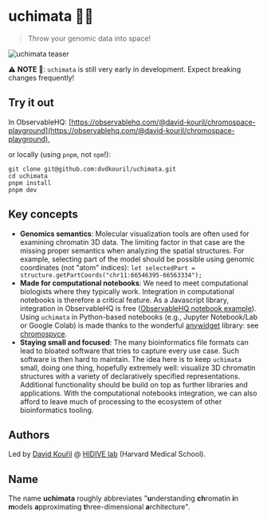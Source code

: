 # uchimata 🧬🥋

> Throw your genomic data into space!

![uchimata teaser](https://dl.dropboxusercontent.com/scl/fi/y03zd8nv53bxohlh9yzqb/chromospace-repo-teaser.png?rlkey=2g7v31wxg79covnatrj2oekei&dl=0)

:warning: **NOTE** :construction:: `uchimata` is still very early in development. Expect breaking changes frequently!

## Try it out

In ObservableHQ:
[https://observablehq.com/@david-kouril/chromospace-playground](https://observablehq.com/@david-kouril/chromospace-playground),

or locally (using `pnpm`, not `npm`!):

```
git clone git@github.com:dvdkouril/uchimata.git
cd uchimata
pnpm install
pnpm dev
```

## Key concepts

- **Genomics semantics**: Molecular visualization tools are often used for examining chromatin 3D data. The limiting factor in that case are the missing proper semantics when analyzing the spatial structures. For example, selecting part of the model should be possible using genomic coordinates (not "atom" indices): `let selectedPart = structure.getPartCoords("chr11:66546395-66563334");`
- **Made for computational notebooks**: We need to meet computational biologists where they typically work. Integration in computational notebooks is therefore a critical feature. As a Javascript library, integration in ObservableHQ is free ([ObservableHQ notebook example](https://observablehq.com/d/e2ead2e7f6700493)). Using `uchimata` in Python-based notebooks (e.g., Jupyter Notebook/Lab or Google Colab) is made thanks to the wonderful [anywidget](https://github.com/manzt/anywidget) library: see [chromospyce](https://github.com/dvdkouril/chromospyce).
- **Staying small and focused**: The many bioinformatics file formats can lead to bloated software that tries to capture every use case. Such software is then hard to maintain. The idea here is to keep `uchimata` small, doing one thing, hopefully extremely well: visualize 3D chromatin structures with a variety of declaratively specified representations. Additional functionality should be build on top as further libraries and applications. With the computational notebooks integration, we can also afford to leave much of processing to the ecosystem of other bioinformatics tooling.

## Authors

Led by [David Kouřil](http://davidkouril.com) @ [HIDIVE lab](http://hidivelab.org) (Harvard Medical School).

## Name

The name **uchimata** roughly abbreviates "**u**nderstanding **ch**romatin **i**n **m**odels **a**pproximating **t**hree-dimensional **a**rchitecture".
